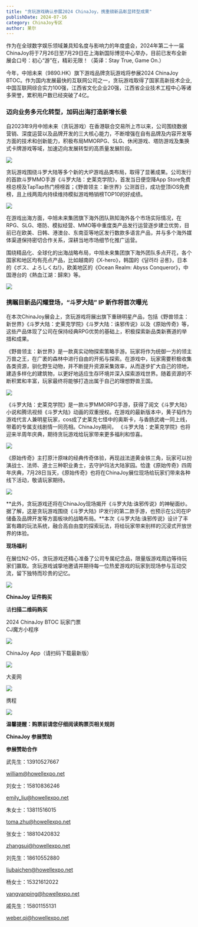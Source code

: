 ```yaml
---
title: "贪玩游戏确认参展2024 ChinaJoy，携重磅新品彰显转型成果"
publishDate: 2024-07-16
category: ChinaJoy专区
author: 莱尔
---
```


作为在全球数字娱乐领域兼具知名度与影响力的年度盛会，2024年第二十一届ChinaJoy将于7月26日至7月29日在上海新国际博览中心举办，目前已发布全新展会口号：初心“游”在，精彩无限！（英译：Stay True, Game On.）

今年，中旭未来（9890.HK）旗下游戏品牌贪玩游戏将参展2024 ChinaJoy BTOC。作为国内发展最快的互联网公司之一，贪玩游戏取得了国家高新技术企业,中国互联网综合实力100强，江西省文化企业20强，江西省企业技术工程中心等诸多荣誉，累积用户数已经突破了4亿。

### **迈向业务多元化转型，加码出海打造新增长极**

自2023年9月中旭未来（贪玩游戏）在香港联合交易所上市以来，公司围绕数据营销、深度运营以及品牌开发的三大核心能力，不断增强在自有品牌及内容开发等方面的技术和创新能力，积极布局MMORPG、SLG、休闲游戏、塔防游戏及集换式卡牌游戏等域，加速迈向发展转型的高质量发展阶段。

![](https://ec-net-1251389766.cos.ap-shanghai.myqcloud.com/wp-content/uploads/2024/07/20240716204148250.png)

贪玩游戏围绕斗罗大陆等多个新的大IP游戏品类布局，取得了显著成果。公司发行的首款斗罗MMO手游《斗罗大陆：史莱克学院》，首发当日便空降App Store免费榜总榜及TapTap热门榜榜首；《野兽领主：新世界》公测首日，成功登顶iOS免费榜，且上线两周内持续维持模拟游戏畅销榜TOP10的好成绩。

![](https://ec-net-1251389766.cos.ap-shanghai.myqcloud.com/wp-content/uploads/2024/07/20240716204150300.png)

在游戏出海方面，中旭未来集团旗下海外团队熟知海外各个市场实际情况，在RPG、SLG、塔防、模拟经营、MMO等中重度类产品发行运营逐步建立优势，目前已在欧美、日韩、港澳台、东南亚等地区发行数款多语言产品，并与多个海外媒体渠道保持密切合作关系，深耕当地市场细节化推广运营。

围绕精品化、全球化的出海战略布局，中旭未来集团旗下海外团队多点开花，各个国家和地区均有亮点产品，比如越南的《X-hero》，韩国的《달려라 공룡》，日本的《ボス、よろしくね!》，欧美地区的《Ocean Realm: Abyss Conqueror》，中国港台的《熱血江湖：歸來》等。

![](https://ec-net-1251389766.cos.ap-shanghai.myqcloud.com/wp-content/uploads/2024/07/20240716204154729.png)

### **携瞩目新品闪耀登场，“斗罗大陆” IP 新作将首次曝光**

在本次ChinaJoy展会上，贪玩游戏将展出旗下重磅明星产品，包括《野兽领主：新世界》《斗罗大陆：史莱克学院》《斗罗大陆：诛邪传说》以及《原始传奇》等，这些产品体现了公司在保持经典RPG优势的基础上，积极探索新品类新赛道的举措和成果。

《野兽领主：新世界》是一款真实动物探索策略手游。玩家将作为统御一方的领主万兽之王，在广袤的森林中进行自由的开拓与探索。在游戏中，玩家需要积极收集各类资源，驯化野生动物，并不断提升资源采集效率，从而逐步扩大自己的领地，建造多样化的建筑物，以更好地适应生存环境并深入探索游戏世界。随着资源的不断积累和丰富，玩家最终将能够打造出属于自己的理想野兽王国。

![](https://ec-net-1251389766.cos.ap-shanghai.myqcloud.com/wp-content/uploads/2024/07/20240716204156662.png)

《斗罗大陆：史莱克学院》是一款斗罗MMORPG手游，获得了阅文《斗罗大陆》小说和腾讯视频《斗罗大陆》动画的双重授权。在游戏的最新版本中，黄子韬作为游戏代言人兼明星玩家，cos成了史莱克七怪中的奥斯卡，与香肠武魂一同上线，带着的专属支线剧情一同亮相。ChinaJoy期间， 《斗罗大陆：史莱克学院》也将迎来半周年庆典，期待贪玩游戏给玩家带来更多福利和惊喜。

![](https://ec-net-1251389766.cos.ap-shanghai.myqcloud.com/wp-content/uploads/2024/07/20240716204159641.png)

《原始传奇》主打原汁原味的经典传奇体验，再现战法道黄金铁三角，玩家可以扮演战士、法师、道士三种职业勇士，去守护玛法大陆家园。恰逢《原始传奇》四周年庆典，7月28日当天，《原始传奇》也将在ChinaJoy展位现场给玩家们带来各种线下活动，敬请玩家期待。

![](https://ec-net-1251389766.cos.ap-shanghai.myqcloud.com/wp-content/uploads/2024/07/20240716204201421.png)

**此外，贪玩游戏还将在ChinaJoy现场揭开《斗罗大陆:诛邪传说》的神秘面纱。据了解，这是贪玩游戏围绕《斗罗大陆》IP发行的第二款手游，也预示在公司在IP储备及品牌开发等方面板块的战略布局。**本次《斗罗大陆:诛邪传说》设计了丰富有趣的玩法系统，融合高自由度的探索玩法，将给玩家带来别样的沉浸式开放世界的体验。

  
**现场福利**

在展位N2-05，贪玩游戏还精心准备了公司专属纪念品，限量版游戏周边等待玩家们赢取。贪玩游戏诚挚地邀请并期待每一位热爱游戏的玩家到现场参与互动交流，留下独特而珍贵的记忆。

![](https://ec-net-1251389766.cos.ap-shanghai.myqcloud.com/wp-content/uploads/2024/07/20240716204203612.png)

**ChinaJoy** **证件购买**

  
请**扫描二维码购买**

2024 ChinaJoy BTOC 玩家门票  
CJ魔方小程序  

![](https://ec-net-1251389766.cos.ap-shanghai.myqcloud.com/wp-content/uploads/2024/07/20240716204209322.png)

  
ChinaJoy App（请扫码下载最新版）

![](https://ec-net-1251389766.cos.ap-shanghai.myqcloud.com/wp-content/uploads/2024/07/20240716204212974.png)

大麦网

![](https://ec-net-1251389766.cos.ap-shanghai.myqcloud.com/wp-content/uploads/2024/07/20240716204214689.png)

携程

![](https://ec-net-1251389766.cos.ap-shanghai.myqcloud.com/wp-content/uploads/2024/07/20240716204216389.png)

**温馨提醒：购票前请您仔细阅读购票页相关规则**

**ChinaJoy** **参展赞助**

**参展赞助合作**

武先生：13910527667

[william@howellexpo.net](mailto:william@howellexpo.net)

刘女士：15810836246

[emily\_liu@howellexpo.net](mailto:emily_liu@howellexpo.net)

朱女士：13811516015

[toma.zhu@howellexpo.net](mailto:toma.zhu@howellexpo.net)

张女士：18810420832

[zhangsui@howellexpo.net](mailto:zhangsui@howellexpo.net)

刘先生：18610552880

[liubaichen@howellexpo.net](mailto:liubaichen@howellexpo.net)

杨女士：15321612022

[yangyanping@howellexpo.net](mailto:yangyanping@howellexpo.net)

戚先生：15801155131

weber.qi@howellexpo.net
